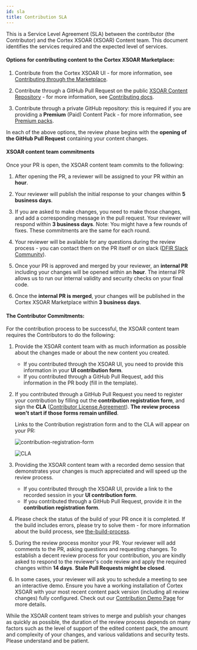 ```yaml
---
id: sla
title: Contribution SLA
---
```


This is a Service Level Agreement (SLA) between the contributor (the Contributor) and the Cortex XSOAR (XSOAR) Content team. This document identifies the services required and the expected level of services.

#### Options for contributing content to the Cortex XSOAR Marketplace:

   1. Contribute from the Cortex XSOAR UI - for more information, see [Contributing through the Marketplace](../contributing/marketplace).
   
   2. Contribute through a GitHub Pull Request on the public [XSOAR Content Repository](https://github.com/demisto/content) - for more information, see [Contributing docs](../contributing/contributing#how-to-contribute).

   3. Contribute through a private GitHub repository: this is required if you are providing a **Premium** (Paid) Content Pack - for more information, see [Premium packs](../packs/premium_packs).
   

In each of the above options, the review phase begins with the **opening of the GitHub Pull Request** containing your content changes.

#### XSOAR content team commitments
Once your PR is open, the XSOAR content team commits to the following:
   1. After opening the PR, a reviewer will be assigned to your PR within an **hour**.
   
   2. Your reviewer will publish the initial response to your changes within **5 business days**.
   
   3. If you are asked to make changes, you need to make those changes, and add a corresponding message in the pull request. Your reviewer will respond within **3 business days**. Note: You might have a few rounds of fixes. These commitments are the same for each round.
   
   4. Your reviewer will be available for any questions during the review process - you can contact them on the PR itself or on slack ([DFIR Slack Community](https://start.paloaltonetworks.com/join-our-slack-community)).
   
   5. Once your PR is approved and merged by your reviewer, an **internal PR** including your changes will be opened within an **hour**.
    The internal PR allows us to run our internal validity and security checks on your final code. 
   
   6. Once the **internal PR is merged**, your changes will be published in the Cortex XSOAR Marketplace within **3 business days**.



#### The Contributor Commitments:

For the contribution process to be successful, the XSOAR content team requires the Contributors to do the following:
   1. Provide the XSOAR content team with as much information as possible about the changes made or about the new content you created.
        * If you contributed through the XSOAR UI, you need to provide this information in your **UI contribution form**.
        * If you contributed through a GitHub Pull Request, add this information in the PR body (fill in the template). 
   
   2. If you contributed through a GitHub Pull Request you need to register your contribution by filling out the **contribution registration form**, and sign the **CLA** ([Contributor License Agreement](https://github.com/demisto/content/blob/master/docs/cla.pdf)).
      **The review process won't start if those forms remain unfilled**.
      
      Links to the Contribution registration form and to the CLA will appear on your PR:
      
      ![contribution-registration-form](/doc_imgs/contributing/contribution-registration-form.png)
      
      ![CLA](/doc_imgs/contributing/failed_CLA.png)
      
      
   3. Providing the XSOAR content team with a recorded demo session that demonstrates your changes is much appreciated and will speed up the review process.
        * If you contributed through the XSOAR UI, provide a link to the recorded session in your **UI contribution form**.
        * If you contributed through a GitHub Pull Request, provide it in the **contribution registration form**.
   
   4. Please check the status of the build of your PR once it is completed. If the build includes errors, please try to solve them - for more information about the build process, see [the-build-process](../contributing/conventions#the-build-process).
   
   5. During the review process monitor your PR. Your reviewer will add comments to the PR, asking questions and requesting changes. To establish a decent review process for your contribution, you are kindly asked to respond to the reviewer's code review and apply the required changes within **14 days**.
      **Stale Pull Requests might be closed**.
    
   6. In some cases, your reviewer will ask you to schedule a meeting to see an interactive demo. Ensure you have a working installation of Cortex XSOAR with your most recent content pack version (including all review changes) fully configured. Check out our [Contribution Demo Page](../contributing/demo-prep) for more details.
   
   
 
While the XSOAR content team strives to merge and publish your changes as quickly as possible, the duration of the review process depends on many factors such as the level of support of the edited content pack, the amount and complexity of your changes, and various validations and security tests.
Please understand and be patient.


